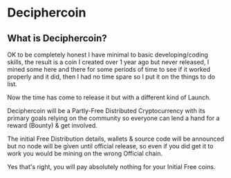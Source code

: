Deciphercoin
================================


What is Deciphercoin?
----------------

OK to be completely honest I have minimal to basic developing/coding skills, the result is a coin I created over 1 year ago but never released, I mined some here and there for some periods of time to see if it worked properly and it did, then I had no time spare so I put it on the things to do list.

Now the time has come to release it but with a different kind of Launch.

Deciphercoin will be a Partly-Free Distributed Cryptocurrency with its primary goals relying on the community so everyone can lend a hand for a reward (Bounty) & get involved.

The initial Free Distribution details, wallets & source code will be announced but no node will be given until official release, so even if you did get it to work you would be mining on the wrong Official chain.

Yes that's right, you will pay absolutely nothing for your Initial Free coins.

